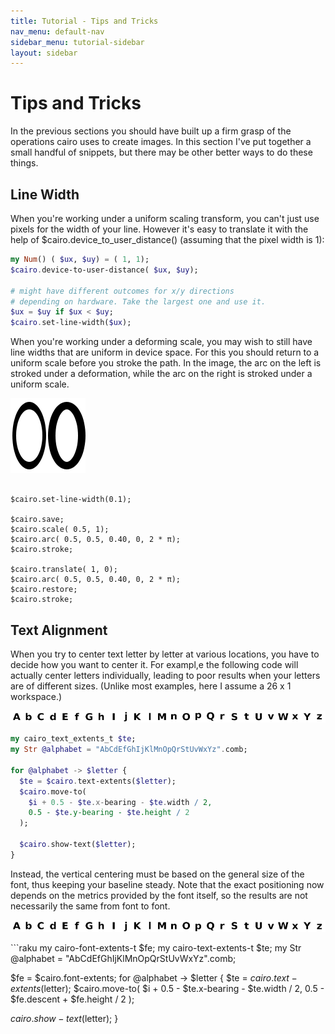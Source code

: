 ```yaml
---
title: Tutorial - Tips and Tricks
nav_menu: default-nav
sidebar_menu: tutorial-sidebar
layout: sidebar
---
```

# Tips and Tricks

In the previous sections you should have built up a firm grasp of the operations cairo uses to create images. In this section I've put together a small handful of snippets, but there may be other better ways to do these things.

## Line Width

When you're working under a uniform scaling transform, you can't just use pixels for the width of your line. However it's easy to translate it with the help of $cairo.device_to_user_distance() (assuming that the pixel width is 1):

```raku
my Num() ( $ux, $uy) = ( 1, 1);
$cairo.device-to-user-distance( $ux, $uy);

# might have different outcomes for x/y directions
# depending on hardware. Take the largest one and use it.
$ux = $uy if $ux < $uy;
$cairo.set-line-width($ux);
```

When you're working under a deforming scale, you may wish to still have line widths that are uniform in device space. For this you should return to a uniform scale before you stroke the path. In the image, the arc on the left is stroked under a deformation, while the arc on the right is stroked under a uniform scale.

<img class="tutorial-image" src="images/tips-ellipse.png" width="120" />

<pre class='highlight'><code>
$cairo.set-line-width(0.1);

$cairo.save;
$cairo.scale( 0.5, 1);
$cairo.arc( 0.5, 0.5, 0.40, 0, 2 * π);
$cairo.stroke;

$cairo.translate( 1, 0);
$cairo.arc( 0.5, 0.5, 0.40, 0, 2 * π);
$cairo.restore;
$cairo.stroke;
</code></pre>

<p style="clear:both;"/>

## Text Alignment

When you try to center text letter by letter at various locations, you have to decide how you want to center it. For exampl,e the following code will actually center letters individually, leading to poor results when your letters are of different sizes. (Unlike most examples, here I assume a 26 x 1 workspace.)

<img class="tutorial-image" src="images/tips-letter.png" />
<p style="clear:both;"/>

```raku
my cairo_text_extents_t $te;
my Str @alphabet = "AbCdEfGhIjKlMnOpQrStUvWxYz".comb;

for @alphabet -> $letter {
  $te = $cairo.text-extents($letter);
  $cairo.move-to(
    $i + 0.5 - $te.x-bearing - $te.width / 2,
    0.5 - $te.y-bearing - $te.height / 2
  );

  $cairo.show-text($letter);
}
```

Instead, the vertical centering must be based on the general size of the font, thus keeping your baseline steady. Note that the exact positioning now depends on the metrics provided by the font itself, so the results are not necessarily the same from font to font.

<img class="tutorial-image" src="images/tips-font.png" />
<p style="clear:both;"/>
```raku
my cairo-font-extents-t $fe;
my cairo-text-extents-t $te;
my Str @alphabet = "AbCdEfGhIjKlMnOpQrStUvWxYz".comb;

$fe = $cairo.font-extents;
for @alphabet -> $letter {
  $te = $cairo.text-extents($letter);
  $cairo.move-to(
    $i + 0.5 - $te.x-bearing - $te.width / 2,
    0.5 - $fe.descent + $fe.height / 2
  );

  $cairo.show-text($letter);
}
```
